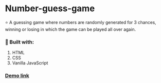 # Number-guess-game
:star: A guessing game where numbers are randomly generated for 3 chances, winning or losing in which the game can be played all over again. 

### :wrench: Built with:
1. HTML
2. CSS
3. Vanilla JavaScript

### [Demo link](https://codesandbox.io/s/number-guess-game-yelot)

